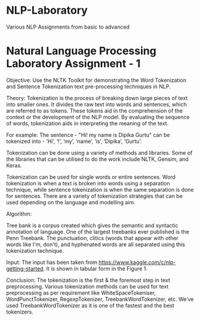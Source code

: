 # NLP-Laboratory
Various NLP Assignments from basic to advanced

# Natural Language Processing Laboratory Assignment - 1

Objective: 
Use the NLTK Toolkit for demonstrating the Word Tokenization and Sentence Tokenization text pre-processing techniques in NLP.

Theory: 
Tokenization is the process of breaking down large pieces of text into smaller ones. It divides the raw text into words and sentences, which are referred to as tokens. These tokens aid in the comprehension of the context or the development of the NLP model. By evaluating the sequence of words, tokenization aids in interpreting the meaning of the text.

For example:  The sentence - "Hi! my name is Dipika Gurtu" can be tokenized into - ‘Hi’, ‘!’, ‘my’, ‘name’, ‘is’, ‘Dipika’, ‘Gurtu’.

Tokenization can be done using a variety of methods and libraries. Some of the libraries that can be utilised to do the work include NLTK, Gensim, and Keras.

Tokenization can be used for single words or entire sentences. Word tokenization is when a text is broken into words using a separation technique, while sentence tokenization is when the same separation is done for sentences. There are a variety of tokenization strategies that can be used depending on the language and modelling aim.

Algorithm: 

Tree bank is a corpus created which gives the semantic and syntactic annotation of language. One of the largest treebanks ever published is the Penn Treebank. The punctuation, clitics (words that appear with other words like I'm, don't), and hyphenated words are all separated using this tokenization technique.



Input: The input has been taken from https://www.kaggle.com/c/nlp-getting-started. It is shown in tabular form in the Figure 1. 


Conclusion: 
The tokenization is the first & the foremost step in text preprocessing.
Various tokenization methods can be used for text preprocessing as per  requirement like WhiteSpaceTokeniser, WordPunctTokenizer, RegexpTokenizer, TreebankWordTokenizer, etc.
We’ve used TreebankWordTokenizer as it is one of the fastest and the best tokenizers. 
